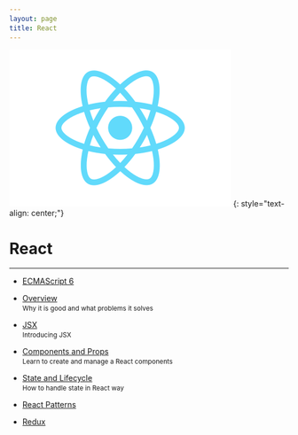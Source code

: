 ```yaml
---
layout: page
title: React
---
```


![](/assets/images/react/logo.svg)
{: style="text-align: center;"}

# React

---

- [ECMAScript 6](slides/es6)

- [Overview](slides/overview)
  <br>
  <small>Why it is good and what problems it solves</small>

- [JSX](slides/jsx)
  <br>
  <small>Introducing JSX</small>

- [Components and Props](slides/components)
  <br>
  <small>Learn to create and manage a React components</small>

- [State and Lifecycle](slides/state)
  <br>
  <small>How to handle state in React way</small>

- [React Patterns](slides/patterns)

- [Redux](slides/redux)

